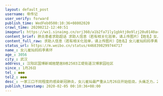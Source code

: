 ```yaml
---
layout: default_post
username: 帝传记
user_verify: forward
publish_time: WedFeb0500:10:36+08002020
crawl_time: 20200212-12:40:51
imageurl: https://wx1.sinaimg.cn/orj360/a1b2fa71ly1gbktj0o9lzj20u0140ach.jpg,https://wx3.sinaimg.cn/orj360/a1b2fa71ly1gbktj0wuoej20u0140jvx.jpg,https://wx3.sinaimg.cn/orj360/a1b2fa71ly1gbktj17twoj20u0140n1y.jpg,https://wx2.sinaimg.cn/orj360/a1b2fa71ly1gbktj1f84cj20u01400xl.jpg,https://wx3.sinaimg.cn/orj360/a1b2fa71ly1gbktj1odlaj21400u0juu.jpg,https://wx4.sinaimg.cn/orj360/a1b2fa71ly1gbktj1wwsrj21400u0q5s.jpg
content_brief: 肺炎患者求助超话 求助人信息（若有相关化验单，请上传图片）【姓名】女儿崔灿      妈妈李素环【年龄】30                         56【所在城市】武汉【所在小区、社区】汉阳区国博新城翘楚居8栋       2503         江堤街道  汉博家园社区【患病时间】1月26日【联系方式】●●●【 ...全文
content_full_raw: 求助人信息（若有相关化验单，请上传图片）【姓名】女儿崔灿妈妈李素环【年龄】3056【所在城市】武汉【所在小区、社区】汉阳区国博新城翘楚居8栋2503江堤街道汉博家园社区【患病时间】1月26日【联系方式】●●●【其他紧急联系人】●●●【病情描述】一家三口不同程度的感染新冠肺炎，女儿崔灿最严重从1月26日开始低烧，头痛乏力，29日去医院拍CT，查血，医生口述基本就是新冠肺炎，需住院治疗！听从政府指令，报备社区等候，等候一个星期，病情越来越重，高烧不退2月2日开始呼吸困难，精神状态极差！妈妈李素环56岁也是同期低烧，乏力，胸闷，腹泻厉害，近日有虚脱症状！2月3日自行辗转多家医院最后在新华医院一家三口均做了试剂检测，明日出结果。因社区的不作为(周末因呼吸困难去社区求助，社区大门紧闭）我们不能信任社区会安排我们住院治疗，只能跪求相助！！！武汉
status_url: https://m.weibo.cn/status/4468398299744717
name_: 女儿崔灿妈妈李素环
age_: 3056
city_: 武汉
address_: 汉阳区国博新城翘楚居8栋2503江堤街道汉博家园社区
since_: 1月26日
tel_: ●●●
tel2_: ●●●
desc_: 一家三口不同程度的感染新冠肺炎，女儿崔灿最严重从1月26日开始低烧，头痛乏力，29日去医院拍CT，查血，医生口述基本就是新冠肺炎，需住院治疗！听从政府指令，报备社区等候，等候一个星期，病情越来越重，高烧不退2月2日开始呼吸困难，精神状态极差！妈妈李素环56岁也是同期低烧，乏力，胸闷，腹泻厉害，近日有虚脱症状！2月3日自行辗转多家医院最后在新华医院一家三口均做了试剂检测，明日出结果。因社区的不作为(周末因呼吸困难去社区求助，社区大门紧闭）我们不能信任社区会安排我们住院治疗，只能跪求相助！！！武汉
publish_timestamp: 2020-02-05 00:10:36+08:00
---
```

